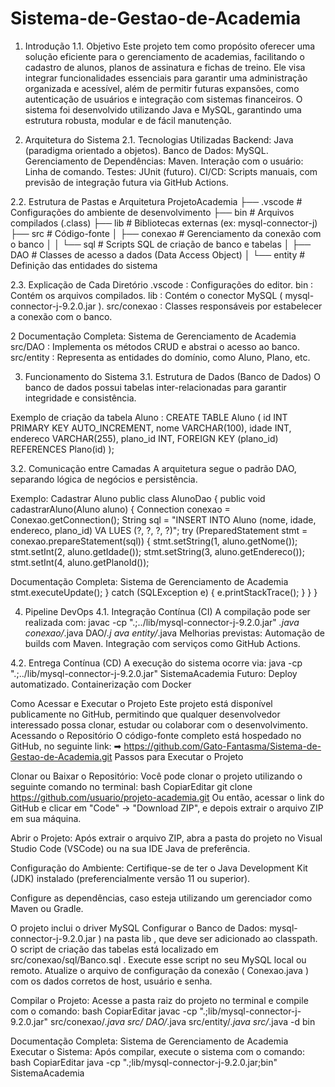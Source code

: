 # Sistema-de-Gestao-de-Academia
1. Introdução
 1.1. Objetivo
 Este projeto tem como propósito oferecer uma solução eficiente para o 
gerenciamento de academias, facilitando o cadastro de alunos, planos de 
assinatura e fichas de treino. Ele visa integrar funcionalidades essenciais para 
garantir uma administração organizada e acessível, além de permitir futuras 
expansões, como autenticação de usuários e integração com sistemas 
financeiros.
 O sistema foi desenvolvido utilizando Java e MySQL, garantindo uma estrutura 
robusta, modular e de fácil manutenção.

2. Arquitetura do Sistema
 2.1. Tecnologias Utilizadas
 Backend: Java (paradigma orientado a objetos).
 Banco de Dados: MySQL.
 Gerenciamento de Dependências: Maven.
 Interação com o usuário: Linha de comando.
 Testes: JUnit (futuro).
 CI/CD Scripts manuais, com previsão de integração futura via GitHub 
Actions.

 2.2. Estrutura de Pastas e Arquitetura
 ProjetoAcademia
 ├── .vscode           # Configurações do ambiente de desenvolvimento
 ├── bin               # Arquivos compilados (.class)
 ├── lib               # Bibliotecas externas (ex: mysql-connector-j)
 ├── src               # Código-fonte
 │   ├── conexao       # Gerenciamento da conexão com o banco
 │   │   └── sql       # Scripts SQL de criação de banco e tabelas
 │   ├── DAO           # Classes de acesso a dados Data Access Object)
 │   └── entity        # Definição das entidades do sistema

 2.3. Explicação de Cada Diretório
 .vscode  Configurações do editor.
 bin  Contém os arquivos compilados.
 lib  Contém o conector MySQL (
 mysql-connector-j-9.2.0.jar ).
 src/conexao  Classes responsáveis por estabelecer a conexão com o banco.
 
 2 Documentação Completa: Sistema de Gerenciamento de Academia
src/DAO  Implementa os métodos CRUD e abstrai o acesso ao banco.
 src/entity  Representa as entidades do domínio, como Aluno, Plano, etc.

 3. Funcionamento do Sistema
 3.1. Estrutura de Dados (Banco de Dados)
 O banco de dados possui tabelas inter-relacionadas para garantir integridade e 
consistência.
 
 Exemplo de criação da tabela 
Aluno :
 CREATE TABLE Aluno (
 id INT PRIMARY KEY AUTO_INCREMENT,
 nome VARCHAR100,
 idade INT,
 endereco VARCHAR255,
 plano_id INT,
 FOREIGN KEY (plano_id) REFERENCES Plano(id)
 );
 
 3.2. Comunicação entre Camadas
 A arquitetura segue o padrão DAO, separando lógica de negócios e 
persistência.
 
 Exemplo: Cadastrar Aluno
 public class AlunoDao {
 public void cadastrarAluno(Aluno aluno) {
 Connection conexao  Conexao.getConnection();
 String sql = "INSERT INTO Aluno (nome, idade, endereco, plano_id) VA
 LUES ?, ?, ?, ?";
 try PreparedStatement stmt = conexao.prepareStatement(sql)) {
 stmt.setString(1, aluno.getNome());
 stmt.setInt(2, aluno.getIdade());
 stmt.setString(3, aluno.getEndereco());
 stmt.setInt(4, aluno.getPlanoId());

 Documentação Completa: Sistema de Gerenciamento de Academia
stmt.executeUpdate();
 } catch SQLException e) {
 e.printStackTrace();
 }
 }
 }

  4. Pipeline DevOps
 4.1. Integração Contínua (CI)
 A compilação pode ser realizada com:
 javac -cp ".;../lib/mysql-connector-j-9.2.0.jar" *.java conexao/*.java DAO/*.j
 ava entity/*.java
 Melhorias previstas:
 Automação de builds com Maven.
 Integração com serviços como GitHub Actions.

 4.2. Entrega Contínua (CD)
 A execução do sistema ocorre via:
 java -cp ".;../lib/mysql-connector-j-9.2.0.jar" SistemaAcademia
 Futuro:
 Deploy automatizado.
 Containerização com Docker

Como Acessar e Executar o Projeto
 Este projeto está disponível publicamente no GitHub, permitindo que qualquer 
desenvolvedor interessado possa clonar, estudar ou colaborar com o 
desenvolvimento.
 Acessando o Repositório
 O código-fonte completo está hospedado no GitHub, no seguinte link:
 ➡
 https://github.com/Gato-Fantasma/Sistema-de-Gestao-de-Academia.git
 Passos para Executar o Projeto
 
 Clonar ou Baixar o Repositório:
 Você pode clonar o projeto utilizando o seguinte comando no terminal:
 bash
 CopiarEditar
 git clone https://github.com/usuario/projeto-academia.git
 Ou então, acessar o link do GitHub e clicar em "Code" → "Download 
ZIP", e depois extrair o arquivo ZIP em sua máquina.

 Abrir o Projeto:
 Após extrair o arquivo ZIP, abra a pasta do projeto no Visual Studio 
Code VSCode) ou na sua IDE Java de preferência.

Configuração do Ambiente:
 Certifique-se de ter o Java Development Kit JDK instalado 
(preferencialmente versão 11 ou superior).

 Configure as dependências, caso esteja utilizando um gerenciador 
como Maven ou Gradle.

 O projeto inclui o driver MySQL 
Configurar o Banco de Dados:
 mysql-connector-j-9.2.0.jar ) na pasta 
lib , que 
deve ser adicionado ao classpath.
 O script de criação das tabelas está localizado em 
src/conexao/sql/Banco.sql .
 Execute esse script no seu MySQL local ou remoto.
 Atualize o arquivo de configuração da conexão (
 Conexao.java ) com os 
dados corretos de host, usuário e senha.

 Compilar o Projeto:
 Acesse a pasta raiz do projeto no terminal e compile com o comando:
 bash
 CopiarEditar
 javac -cp ".;lib/mysql-connector-j-9.2.0.jar" src/conexao/*.java src/
 DAO/*.java src/entity/*.java src/*.java -d bin
 
 Documentação Completa: Sistema de Gerenciamento de Academia
 Executar o Sistema:
 Após compilar, execute o sistema com o comando:
 bash
 CopiarEditar
 java -cp ".;lib/mysql-connector-j-9.2.0.jar;bin" SistemaAcademia
